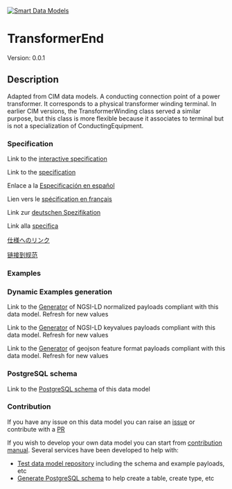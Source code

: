 [![Smart Data Models](https://smartdatamodels.org/wp-content/uploads/2022/01/SmartDataModels_logo.png "Logo")](https://smartdatamodels.org)
# TransformerEnd
Version: 0.0.1

## Description 

Adapted from CIM data models. A conducting connection point of a power transformer. It corresponds to a physical transformer winding terminal.  In earlier CIM versions, the TransformerWinding class served a similar purpose, but this class is more flexible because it associates to terminal but is not a specialization of ConductingEquipment.
### Specification

Link to the [interactive specification](https://swagger.lab.fiware.org/?url=https://smart-data-models.github.io/dataModel.EnergyCIM/TransformerEnd/swagger.yaml)

Link to the [specification](https://github.com/smart-data-models/dataModel.EnergyCIM/blob/master/TransformerEnd/doc/spec.md)

Enlace a la [Especificación en español](https://github.com/smart-data-models/dataModel.EnergyCIM/blob/master/TransformerEnd/doc/spec_ES.md)

Lien vers le [spécification en français](https://github.com/smart-data-models/dataModel.EnergyCIM/blob/master/TransformerEnd/doc/spec_FR.md)

Link zur [deutschen Spezifikation](https://github.com/smart-data-models/dataModel.EnergyCIM/blob/master/TransformerEnd/doc/spec_DE.md)

Link alla [specifica](https://github.com/smart-data-models/dataModel.EnergyCIM/blob/master/TransformerEnd/doc/spec_IT.md)

[仕様へのリンク](https://github.com/smart-data-models/dataModel.EnergyCIM/blob/master/TransformerEnd/doc/spec_JA.md)

[链接到规范](https://github.com/smart-data-models/dataModel.EnergyCIM/blob/master/TransformerEnd/doc/spec_ZH.md)
### Examples
### Dynamic Examples generation

Link to the [Generator](https://smartdatamodels.org/extra/ngsi-ld_generator.php?schemaUrl=https://raw.githubusercontent.com/smart-data-models/dataModel.EnergyCIM/master/TransformerEnd/schema.json&email=info@smartdatamodels.org) of NGSI-LD normalized payloads compliant with this data model. Refresh for new values

Link to the [Generator](https://smartdatamodels.org/extra/ngsi-ld_generator_keyvalues.php?schemaUrl=https://raw.githubusercontent.com/smart-data-models/dataModel.EnergyCIM/master/TransformerEnd/schema.json&email=info@smartdatamodels.org) of NGSI-LD keyvalues payloads compliant with this data model. Refresh for new values

Link to the [Generator](https://smartdatamodels.org/extra/geojson_features_generator.php?schemaUrl=https://raw.githubusercontent.com/smart-data-models/dataModel.EnergyCIM/master/TransformerEnd/schema.json&email=info@smartdatamodels.org) of geojson feature format payloads compliant with this data model. Refresh for new values
### PostgreSQL schema

Link to the [PostgreSQL schema](https://smart-data-models.github.io/dataModel.EnergyCIM/TransformerEnd/schema.sql) of this data model
### Contribution

 If you have any issue on this data model you can raise an [issue](https://github.com/smart-data-models/dataModel.EnergyCIM/issues)  or contribute with a [PR](https://github.com/smart-data-models/dataModel.EnergyCIM/pulls)

 If you wish to develop your own data model you can start from [contribution manual](https://bit.ly/contribution_manual). Several services have been developed to help with: 
 - [Test data model repository](https://smartdatamodels.org/index.php/data-models-contribution-api/) including the schema and example payloads, etc
 - [Generate PostgreSQL schema](https://smartdatamodels.org/index.php/sql-service/) to help create a table, create type, etc